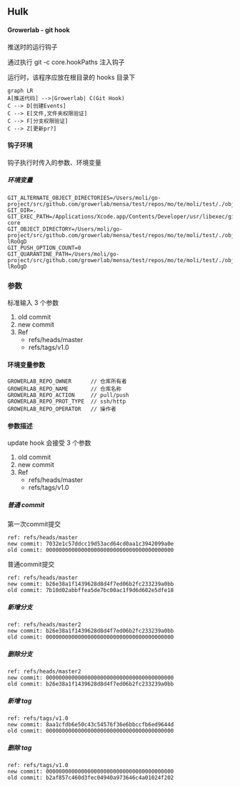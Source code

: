 ## Hulk

#### Growerlab - git hook

推送时的运行钩子

通过执行 git -c core.hookPaths 注入钩子

运行时，该程序应放在根目录的 hooks 目录下

```mermaid
graph LR
A[推送代码] -->|Growerlab| C(Git Hook)
C --> D[创建Events]
C --> E[文件,文件夹权限验证]
C --> F[分支权限验证]
C --> Z[更新pr?]
```

#### 钩子环境

钩子执行时传入的参数、环境变量

##### 环境变量

```shell
GIT_ALTERNATE_OBJECT_DIRECTORIES=/Users/moli/go-project/src/github.com/growerlab/mensa/test/repos/mo/te/moli/test/./objects
GIT_DIR=.
GIT_EXEC_PATH=/Applications/Xcode.app/Contents/Developer/usr/libexec/git-core
GIT_OBJECT_DIRECTORY=/Users/moli/go-project/src/github.com/growerlab/mensa/test/repos/mo/te/moli/test/./objects/incoming-lRoOgD
GIT_PUSH_OPTION_COUNT=0
GIT_QUARANTINE_PATH=/Users/moli/go-project/src/github.com/growerlab/mensa/test/repos/mo/te/moli/test/./objects/incoming-lRoOgD
```

### 参数

标准输入 3 个参数

1. old commit
2. new commit
3. Ref
   - refs/heads/master
   - refs/tags/v1.0

#### 环境变量参数

```shell
GROWERLAB_REPO_OWNER      // 仓库所有者
GROWERLAB_REPO_NAME       // 仓库名称
GROWERLAB_REPO_ACTION     // pull/push
GROWERLAB_REPO_PROT_TYPE  // ssh/http
GROWERLAB_REPO_OPERATOR   // 操作者
```

#### 参数描述

update hook 会接受 3 个参数

1. old commit
2. new commit
3. Ref
   - refs/heads/master
   - refs/tags/v1.0

##### 普通 commit

第一次commit提交
```
ref: refs/heads/master
new commit: 7032e1c57ddcc19d53acd64cd0aa1c3942099a0e
old commit: 0000000000000000000000000000000000000000
```

普通commit提交
```
ref: refs/heads/master
new commit: b26e38a1f1439628d8d4f7ed06b2fc233239a0bb
old commit: 7b10d02abbffea5de7bc00ac1f9d6d602e5dfe18
```

##### 新增分支

```
ref: refs/heads/master2
new commit: b26e38a1f1439628d8d4f7ed06b2fc233239a0bb
old commit: 0000000000000000000000000000000000000000
```

##### 删除分支

```
ref: refs/heads/master2
new commit: 0000000000000000000000000000000000000000
old commit: b26e38a1f1439628d8d4f7ed06b2fc233239a0bb
```

##### 新增 tag

```
ref: refs/tags/v1.0
new commit: 8aa1cfdb6e50c43c54576f36e6bbccfb6ed9644d
old commit: 0000000000000000000000000000000000000000
```

##### 删除 tag

```
ref: refs/tags/v1.0
new commit: 0000000000000000000000000000000000000000
old commit: b2af857c460d3fec04940a973646c4a01024f202
```
